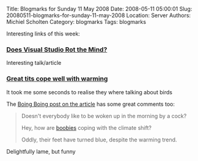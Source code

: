 Title: Blogmarks for Sunday 11 May 2008
Date: 2008-05-11 05:00:01
Slug: 20080511-blogmarks-for-sunday-11-may-2008
Location: Server
Authors: Michiel Scholten
Category: blogmarks
Tags: blogmarks

<p>Interesting links of this week:</p>
<h3><a href="http://charlespetzold.com/etc/DoesVisualStudioRotTheMind.html">Does Visual Studio Rot the Mind?</a></h3>
<p>Interesting talk/article</p>
<h3><a href="http://news.bbc.co.uk/2/hi/science/nature/7390109.stm">Great tits cope well with warming</a></h3>
<p>It took me some seconds to realise they where talking about birds</p>

<p>The <a href="http://www.boingboing.net/2008/05/09/great-tits-cope-well.html">Boing Boing post on the article</a> has some great comments too:</p>

<blockquote><p>Doesn't everybody like to be woken up in the morning by a cock?</p>
<p>Hey, how are <a href="http://en.wikipedia.org/wiki/Booby">boobies</a> coping with the climate shift? </p>
<p>Oddly, their feet have turned blue, despite the warming trend.</p>
</blockquote>

<p>Delightfully lame, but funny</p>
